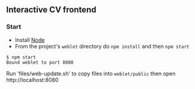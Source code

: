 ## Interactive CV frontend ##

### Start ###

* Install [Node](http://www.scala-sbt.org)
* From the project's `weblet` directory do `npm install` and then `npm start`

```
$ npm start
Bound weblet to port 8080
```

Run 'files/web-update.sh' to copy files into `weblet/public` then open http://localhost:8080
